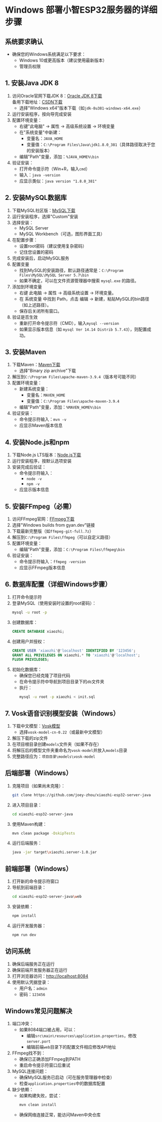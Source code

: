 # Windows 部署小智ESP32服务器的详细步骤

## 系统要求确认
- 确保您的Windows系统满足以下要求：
  - Windows 10或更高版本（建议使用最新版本）
  - 管理员权限

## 1. 安装Java JDK 8
1. 访问Oracle官网下载JDK 8：[Oracle JDK 8下载](https://www.oracle.com/java/technologies/javase/javase8-archive-downloads.html)  
   备用下载地址：[CSDN下载](https://download.csdn.net/download/weixin_55629186/89045298)
   - 选择"Windows x64"版本下载（如`jdk-8u381-windows-x64.exe`）
2. 运行安装程序，按向导完成安装
3. 配置环境变量：
   - 右键"此电脑" → 属性 → 高级系统设置 → 环境变量
   - 在"系统变量"中新建：
     - 变量名：`JAVA_HOME`
     - 变量值：`C:\Program Files\Java\jdk1.8.0_381`（具体路径取决于您的安装版本）
   - 编辑"Path"变量，添加：`%JAVA_HOME%\bin`
4. 验证安装：
   - 打开命令提示符（Win+R，输入`cmd`）
   - 输入：`java -version`
   - 应显示类似：`java version "1.8.0_381"`

## 2. 安装MySQL数据库
1. 下载MySQL社区版：[MySQL下载](https://dev.mysql.com/downloads/installer/)
2. 运行安装程序，选择"Custom"安装
3. 选择安装：
   - MySQL Server
   - MySQL Workbench（可选，图形界面工具）
4. 在配置步骤：
   - 设置root密码（建议使用复杂密码）
   - 记住您设置的密码
5. 完成安装后，启动MySQL服务
6. 配置变量
   - 找到MySQL的安装路径，默认路径通常是：`C:\Program Files\MySQL\MySQL Server 5.7\bin`
   - 如果不确定，可以在文件资源管理器中搜索 `mysql.exe` 的路径。
7. 添加到环境变量
   - 右键 此电脑 → 属性 → 高级系统设置 → 环境变量。
   - 在 系统变量 中找到 Path，点击 编辑 → 新建，粘贴MySQL的bin路径（如上述路径）。
   - 保存后关闭所有窗口。
8. 验证是否生效
   - 重新打开命令提示符（CMD），输入`mysql --version`
   - 如果显示版本信息（如 `mysql Ver 14.14 Distrib 5.7.43`），则配置成功。

## 3. 安装Maven
1. 下载Maven：[Maven下载](https://maven.apache.org/download.cgi)
   - 选择"Binary zip archive"下载
2. 解压到`C:\Program Files\apache-maven-3.9.4`（版本号可能不同）
3. 配置环境变量：
   - 新建系统变量：
     - 变量名：`MAVEN_HOME`
     - 变量值：`C:\Program Files\apache-maven-3.9.4`
   - 编辑"Path"变量，添加：`%MAVEN_HOME%\bin`
4. 验证安装：
   - 命令提示符输入：`mvn -v`
   - 应显示Maven版本信息

## 4. 安装Node.js和npm
1. 下载Node.js LTS版本：[Node.js下载](https://nodejs.org/)
2. 运行安装程序，按默认选项安装
3. 安装完成后验证：
   - 命令提示符输入：
     - `node -v`
     - `npm -v`
   - 应显示版本信息

## 5. 安装FFmpeg（必需）
1. 访问FFmpeg官网：[FFmpeg下载](https://ffmpeg.org/download.html)
2. 选择"Windows builds from gyan.dev"链接
3. 下载最新完整版（如`ffmpeg-git-full.7z`）
4. 解压到`C:\Program Files\ffmpeg`（可以自定义路径）
5. 配置环境变量：
   - 编辑"Path"变量，添加：`C:\Program Files\ffmpeg\bin`
6. 验证安装：
   - 命令提示符输入：`ffmpeg -version`
   - 应显示FFmpeg版本信息

## 6. 数据库配置（详细Windows步骤）
1. 打开命令提示符
2. 登录MySQL（使用安装时设置的root密码）：
   ```bash
   mysql -u root -p
   ```
3. 创建数据库：
   ```sql
   CREATE DATABASE xiaozhi;
   ```
4. 创建用户并授权：
   ```sql
   CREATE USER 'xiaozhi'@'localhost' IDENTIFIED BY '123456';
   GRANT ALL PRIVILEGES ON xiaozhi.* TO 'xiaozhi'@'localhost';
   FLUSH PRIVILEGES;
   ```
5. 初始化数据库：
   - 确保您已经克隆了项目代码
   - 在命令提示符中导航到项目目录下的`db`文件夹
   - 执行：
     ```bash
     mysql -u root -p xiaozhi < init.sql
     ```

## 7. Vosk语音识别模型安装（Windows）
1. 下载中文模型：[Vosk模型](https://alphacephei.com/vosk/models)
   - 选择`vosk-model-cn-0.22`（或最新中文模型）
2. 解压下载的zip文件
3. 在项目根目录创建`models`文件夹（如果不存在）
4. 将解压后的模型文件夹重命名为`vosk-model`并放入`models`目录
5. 完整路径应为：`项目目录\models\vosk-model`

## 后端部署（Windows）
1. 克隆项目（如果尚未克隆）：
   ```bash
   git clone https://github.com/joey-zhou/xiaozhi-esp32-server-java
   ```
2. 进入项目目录：
   ```bash
   cd xiaozhi-esp32-server-java
   ```
3. 使用Maven构建：
   ```bash
   mvn clean package -DskipTests
   ```
4. 运行后端服务：
   ```bash
   java -jar target\xiaozhi.server-1.0.jar
   ```

## 前端部署（Windows）
1. 打开新的命令提示符窗口
2. 导航到前端目录：
   ```bash
   cd xiaozhi-esp32-server-java\web
   ```
3. 安装依赖：
   ```bash
   npm install
   ```
4. 运行开发服务器：
   ```bash
   npm run dev
   ```

## 访问系统
1. 确保后端服务正在运行
2. 确保前端开发服务器正在运行
3. 打开浏览器访问：[http://localhost:8084](http://localhost:8084)
4. 使用默认凭据登录：
   - 用户名：`admin`
   - 密码：`123456`

## Windows常见问题解决
1. 端口冲突：
   - 如果8084端口被占用，可以：
     - 编辑`src\main\resources\application.properties`，修改`server.port`
     - 编辑前端`web`目录下的配置文件相应修改API地址
2. FFmpeg找不到：
   - 确保已正确添加FFmpeg到PATH
   - 重启命令提示符窗口后重试
3. MySQL连接问题：
   - 确保MySQL服务已启动（可在服务管理器中检查）
   - 检查`application.properties`中的数据库配置
4. 缺少依赖：
   - 如果构建失败，尝试：
     ```bash
     mvn clean install
     ```
   - 确保网络连接正常，能访问Maven中央仓库
